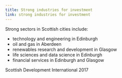 ```yaml
---
title: Strong industries for investment
link: strong industries for investment
---
```

Strong sectors in Scottish cities include:


- technology and engineering in Edinburgh
- oil and gas in Aberdeen
- renewables research and development in Glasgow
- life sciences and data science in Edinburgh
- financial services in Edinburgh and Glasgow
<div class="region--small-text"><p>Scottish Development International 2017</p></div>
